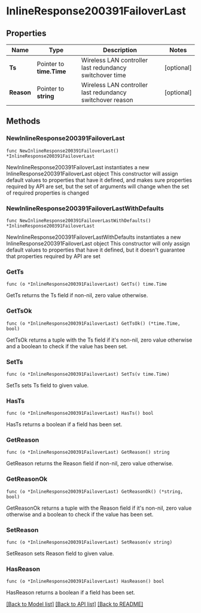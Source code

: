 # InlineResponse200391FailoverLast

## Properties

Name | Type | Description | Notes
------------ | ------------- | ------------- | -------------
**Ts** | Pointer to **time.Time** | Wireless LAN controller last redundancy switchover time | [optional] 
**Reason** | Pointer to **string** | Wireless LAN controller last redundancy switchover reason | [optional] 

## Methods

### NewInlineResponse200391FailoverLast

`func NewInlineResponse200391FailoverLast() *InlineResponse200391FailoverLast`

NewInlineResponse200391FailoverLast instantiates a new InlineResponse200391FailoverLast object
This constructor will assign default values to properties that have it defined,
and makes sure properties required by API are set, but the set of arguments
will change when the set of required properties is changed

### NewInlineResponse200391FailoverLastWithDefaults

`func NewInlineResponse200391FailoverLastWithDefaults() *InlineResponse200391FailoverLast`

NewInlineResponse200391FailoverLastWithDefaults instantiates a new InlineResponse200391FailoverLast object
This constructor will only assign default values to properties that have it defined,
but it doesn't guarantee that properties required by API are set

### GetTs

`func (o *InlineResponse200391FailoverLast) GetTs() time.Time`

GetTs returns the Ts field if non-nil, zero value otherwise.

### GetTsOk

`func (o *InlineResponse200391FailoverLast) GetTsOk() (*time.Time, bool)`

GetTsOk returns a tuple with the Ts field if it's non-nil, zero value otherwise
and a boolean to check if the value has been set.

### SetTs

`func (o *InlineResponse200391FailoverLast) SetTs(v time.Time)`

SetTs sets Ts field to given value.

### HasTs

`func (o *InlineResponse200391FailoverLast) HasTs() bool`

HasTs returns a boolean if a field has been set.

### GetReason

`func (o *InlineResponse200391FailoverLast) GetReason() string`

GetReason returns the Reason field if non-nil, zero value otherwise.

### GetReasonOk

`func (o *InlineResponse200391FailoverLast) GetReasonOk() (*string, bool)`

GetReasonOk returns a tuple with the Reason field if it's non-nil, zero value otherwise
and a boolean to check if the value has been set.

### SetReason

`func (o *InlineResponse200391FailoverLast) SetReason(v string)`

SetReason sets Reason field to given value.

### HasReason

`func (o *InlineResponse200391FailoverLast) HasReason() bool`

HasReason returns a boolean if a field has been set.


[[Back to Model list]](../README.md#documentation-for-models) [[Back to API list]](../README.md#documentation-for-api-endpoints) [[Back to README]](../README.md)


